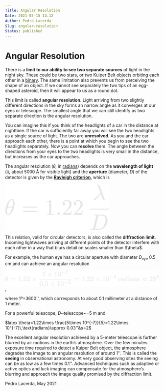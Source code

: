 ```yaml
---
Title: Angular Resolution
Date: 2021-05-15 13:12
Author: Pedro Lacerda
Slug: angular-resolution
Status: published
---
```


# Angular Resolution

There is a **limit to our ability to see two separate sources** of light in the night sky. These could be two stars, or two Kuiper Belt objects orbiting each other in a [binary](binaries). The same limitation also prevents us from perceiving the shape of an object. If we cannot see separately the two tips of an egg-shaped asteroid, then it will appear to us as a round dot.





This limit is called **angular resolution**. Light arriving from two slightly different directions in the sky forms an narrow angle as it converges at our eyes or telescope. The smallest angle that we can still identify as two separate direction is the angular resolution.





You can imagine this if you think of the headlights of a car in the distance at nighttime. If the car is sufficiently far away you will see the two headlights as a single source of light. The two are **unresolved**. As you and the car approach each other, there is a point at which you begin to see the two headlights separately. Now you can **resolve** them. The angle between the directions from your eyes to the two headlights is very small in the distance, but increases as the car approaches.





The angular resolution (𝜃, in [radians](https://en.wikipedia.org/wiki/Radian)) depends on the **wavelength of light** (𝜆, about 5000 Å for visible light) and the **aperture** (diameter, *D*) of the detector is given by the **[Rayleigh criterion](https://en.wikipedia.org/wiki/Angular_resolution#The_Rayleigh_criterion)**, which is


<img align="center" src="figs/2023/08/theta=1.22_,_fra.png" />
<!-- \theta=1.22\,\frac{\lambda}{D} -->

This relation, valid for circular detectors, is also called the **diffraction limit**. Incoming lightwaves arriving at different points of the detector interfere with each other in a way that blurs detail on scales smaller than \$\\theta\$.





For example, the human eye has a circular aperture with diameter *D*<sub>eye</sub> 0.5 cm and can achieve an angular resolution



<img align="center" src="figs/2023/08/theta=1.22_times.png" />,

<!-- \theta=1.22\times \frac{5\times 10^{-7}}{0.5\times 10^{-2}}=1.22\times 10^{-4}\,\text{radians}\approx 25'' -->



where 1º=3600'', which corresponds to about 0.1 millimeter at a distance of 1 meter.





For a powerful telescope, *D*~telescope~=5 m and





\$latex \\theta=1.22\\times \\frac{5\\times 10\^{-7}}{5}=1.22\\times 10\^{-7}\\,\\text{radians}\\approx 0.03''&s=2\$





The excellent angular resolution achieved by a 5-meter telescope is further blurred by air motions in the earth’s atmosphere. Over the few minutes exposure time required to detect a Kuiper Belt object, the atmosphere degrades the image to an angular resolution of around 1''. This is called the **seeing** in observational astronomy. At very good observing sites the seeing can be as low as a few times 0.1''. Advanced techniques such as adaptive or active optics and luck imaging can compensate for the atmosphere’s blurring and approach the image quality promised by the diffraction limit.




Pedro Lacerda, May 2021



